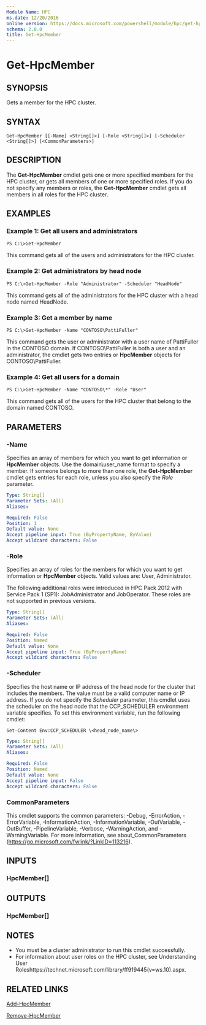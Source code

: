 ```yaml
---
Module Name: HPC
ms.date: 12/20/2016
online version: https://docs.microsoft.com/powershell/module/hpc/get-hpcmember?view=windowsserver2012r2-ps&wt.mc_id=ps-gethelp
schema: 2.0.0
title: Get-HpcMember
---
```


# Get-HpcMember

## SYNOPSIS
Gets a member for the HPC cluster.

## SYNTAX

```
Get-HpcMember [[-Name] <String[]>] [-Role <String[]>] [-Scheduler <String[]>] [<CommonParameters>]
```

## DESCRIPTION
The **Get-HpcMember** cmdlet gets one or more specified members for the HPC cluster, or gets all members of one or more specified roles.
If you do not specify any members or roles, the **Get-HpcMember** cmdlet gets all members in all roles for the HPC cluster.

## EXAMPLES

### Example 1: Get all users and administrators
```
PS C:\>Get-HpcMember
```

This command gets all of the users and administrators for the HPC cluster.

### Example 2: Get administrators by head node
```
PS C:\>Get-HpcMember -Role "Administrator" -Scheduler "HeadNode"
```

This command gets all of the administrators for the HPC cluster with a head node named HeadNode.

### Example 3: Get a member by name
```
PS C:\>Get-HpcMember -Name "CONTOSO\PattiFuller"
```

This command gets the user or administrator with a user name of PattiFuller in the CONTOSO domain.
If CONTOSO\PattiFuller is both a user and an administrator, the cmdlet gets two entries or **HpcMember** objects for CONTOSO\PattiFuller.

### Example 4: Get all users for a domain
```
PS C:\>Get-HpcMember -Name "CONTOSO\*" -Role "User"
```

This command gets all of the users for the HPC cluster that belong to the domain named CONTOSO.

## PARAMETERS

### -Name
Specifies an array of members for which you want to get information or **HpcMember** objects.
Use the domain\user_name format to specify a member.
If someone belongs to more than one role, the **Get-HpcMember** cmdlet gets entries for each role, unless you also specify the *Role* parameter.

```yaml
Type: String[]
Parameter Sets: (All)
Aliases:

Required: False
Position: 1
Default value: None
Accept pipeline input: True (ByPropertyName, ByValue)
Accept wildcard characters: False
```

### -Role
Specifies an array of roles for the members for which you want to get information or **HpcMember** objects.
Valid values are: User, Administrator.

The following additional roles were introduced in HPC Pack 2012 with Service Pack 1 (SP1): JobAdministrator and JobOperator.
These roles are not supported in previous versions.

```yaml
Type: String[]
Parameter Sets: (All)
Aliases:

Required: False
Position: Named
Default value: None
Accept pipeline input: True (ByPropertyName)
Accept wildcard characters: False
```

### -Scheduler
Specifies the host name or IP address of the head node for the cluster that includes the members.
The value must be a valid computer name or IP address.
If you do not specify the *Scheduler* parameter, this cmdlet uses the scheduler on the head node that the CCP_SCHEDULER environment variable specifies.
To set this environment variable, run the following cmdlet:

`Set-Content Env:CCP_SCHEDULER \<head_node_name\>`

```yaml
Type: String[]
Parameter Sets: (All)
Aliases:

Required: False
Position: Named
Default value: None
Accept pipeline input: False
Accept wildcard characters: False
```

### CommonParameters
This cmdlet supports the common parameters: -Debug, -ErrorAction, -ErrorVariable, -InformationAction, -InformationVariable, -OutVariable, -OutBuffer, -PipelineVariable, -Verbose, -WarningAction, and -WarningVariable. For more information, see about_CommonParameters (https://go.microsoft.com/fwlink/?LinkID=113216).

## INPUTS

### HpcMember[]

## OUTPUTS

### HpcMember[]

## NOTES
* You must be a cluster administrator to run this cmdlet successfully.
* For information about user roles on the HPC cluster, see Understanding User Roleshttps://technet.microsoft.com/library/ff919445(v=ws.10).aspx.

## RELATED LINKS

[Add-HpcMember](./Add-HpcMember.md)

[Remove-HpcMember](./Remove-HpcMember.md)
